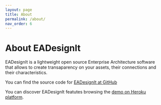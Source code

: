 ```yaml
---
layout: page
title: About
permalink: /about/
nav_order: 6
---
```


# About EADesignIt

EADesignIt is a lightweight open source Enterprise Architecture software that allows to create transaparency on your assets, their connections and their characteristics.


You can find the source code for [EADesignIt at GitHub](https://github.com/mauvaisetroupe/ea-design-it)


You can discover EADesignIt featutes browsing the [demo on Heroku platform](https://ea-design-it.herokuapp.com/).

